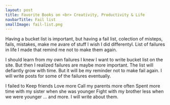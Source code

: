 ```yaml
---
layout: post
title: Favorite Books on <br> Creativity, Productivity & Life
navbarTitle: Fail list
smallImage: fail-list.png
---
```


Having a bucket list is important, but having a fail list, colection of misteps, fails, mistakes, make me avare of stuff I wish I did differentyl.
List of failures in life I made that remind me not to make them again.

I should learn from my own failures
I knew I want to write bucket list on the site. But then I realized failures are maybe more important. The list will defiantly grow with time. But it will be my reminder not to make fail again. I will write posts for some of the failures eventually.

I failed to
Keep friends
Love more
Call my parents more often
Spent more time with my sister when she was younger
Fight with my brother less when we were younger
… and more. I will write about them.